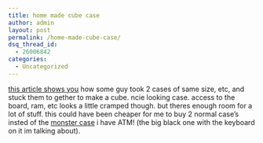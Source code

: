 ```yaml
---
title: home made cube case
author: admin
layout: post
permalink: /home-made-cube-case/
dsq_thread_id:
  - 26006842
categories:
  - Uncategorized
---
```

[this article shows you][1] how some guy took 2 cases of same size, etc, and stuck them to gether to make a cube. ncie looking case. access to the board, ram, etc looks a little cramped though. but theres enough room for a lot of stuff. this could have been cheaper for me to buy 2 normal case&#8217;s insted of the [monster case][2] i have ATM! (the big black one with the keyboard on it im talking about).

 [1]: http://www.spodesabode.com/content/article/cubecase
 [2]: http://blog.lotas-smartman.net/media/63236832791890625_Image(01).jpg